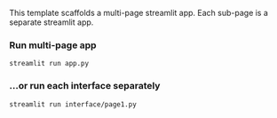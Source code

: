 This template scaffolds a multi-page streamlit app. Each sub-page is a separate streamlit app.

### Run multi-page app
```
streamlit run app.py
```

### ...or run each interface separately
```
streamlit run interface/page1.py
```